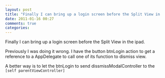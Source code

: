 ```yaml
---
layout: post
title: "Finally I can bring up a login screen before the Split View in the ipad."
date: 2011-01-16 00:27
comments: true
categories: 
---
```


Finally I can bring up a login screen before the Split View in the ipad.


Previously I was doing it wrong. I have the button btnLogin action to get a reference to a AppDelegate to call one of its function to dismiss view.


A better way is to let the btnLogin to send dissmissModalController to the ``[self parentViewController]``

